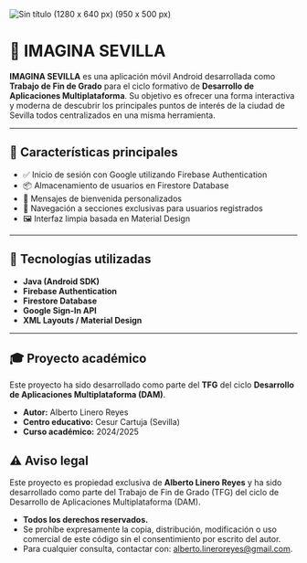 ![Sin título (1280 x 640 px) (950 x 500 px)](https://github.com/user-attachments/assets/3546def5-dcb0-4f6f-bca4-c02b048f1cc8)

# 📱 IMAGINA SEVILLA

**IMAGINA SEVILLA** es una aplicación móvil Android desarrollada como **Trabajo de Fin de Grado** para el ciclo formativo de 
**Desarrollo de Aplicaciones Multiplataforma**. Su objetivo es ofrecer una forma interactiva y moderna de descubrir los 
principales puntos de interés de la ciudad de Sevilla todos centralizados en una misma herramienta. 

---

## 🚀 Características principales

- ✅ Inicio de sesión con Google utilizando Firebase Authentication
- 📦 Almacenamiento de usuarios en Firestore Database
- 💬 Mensajes de bienvenida personalizados
- 🧭 Navegación a secciones exclusivas para usuarios registrados
- 🖼️ Interfaz limpia basada en Material Design

---

## 🧱 Tecnologías utilizadas

- **Java (Android SDK)**
- **Firebase Authentication**
- **Firestore Database**
- **Google Sign-In API**
- **XML Layouts / Material Design**

---

## 🎓 Proyecto académico

Este proyecto ha sido desarrollado como parte del **TFG** del ciclo **Desarrollo de Aplicaciones Multiplataforma (DAM)**.

- **Autor:** Alberto Linero Reyes
- **Centro educativo:** Cesur Cartuja (Sevilla)
- **Curso académico:** 2024/2025

## ⚠️ Aviso legal

Este proyecto es propiedad exclusiva de **Alberto Linero Reyes** y ha sido desarrollado como parte del Trabajo de Fin de Grado (TFG) del ciclo de Desarrollo de Aplicaciones Multiplataforma (DAM).

- **Todos los derechos reservados.**
- Se prohíbe expresamente la copia, distribución, modificación o uso comercial de este código sin el consentimiento por escrito del autor.
- Para cualquier consulta, contactar con: alberto.lineroreyes@gmail.com.






